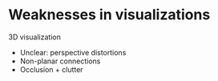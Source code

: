 # Weaknesses in visualizations
3D visualization
- Unclear: perspective distortions
- Non-planar connections
- Occlusion + clutter